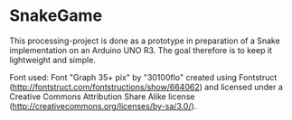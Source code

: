 # SnakeGame
This processing-project is done as a prototype in preparation of a Snake implementation on an Arduino UNO R3. The goal therefore is to keep it lightweight and simple.


Font used:
    Font "Graph 35+ pix" by "30100flo" created using Fontstruct (http://fontstruct.com/fontstructions/show/664062) and licensed under a Creative Commons Attribution Share Alike license (http://creativecommons.org/licenses/by-sa/3.0/).